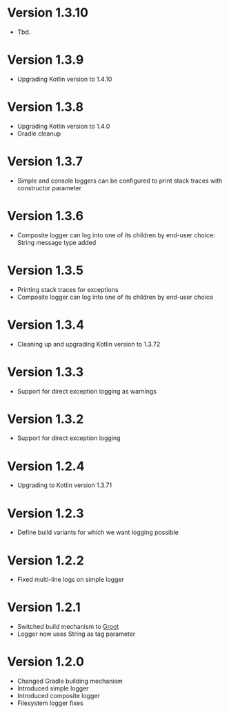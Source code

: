 # Version 1.3.10

- Tbd.

# Version 1.3.9

- Upgrading Kotlin version to 1.4.10

# Version 1.3.8

- Upgrading Kotlin version to 1.4.0
- Gradle cleanup 

# Version 1.3.7

- Simple and console loggers can be configured to print stack traces with constructor parameter

# Version 1.3.6

- Composite logger can log into one of its children by end-user choice: String message type added

# Version 1.3.5

- Printing stack traces for exceptions
- Composite logger can log into one of its children by end-user choice

# Version 1.3.4

- Cleaning up and upgrading Kotlin version to 1.3.72

# Version 1.3.3

- Support for direct exception logging as warnings

# Version 1.3.2

- Support for direct exception logging

# Version 1.2.4

- Upgrading to Kotlin version 1.3.71

# Version 1.2.3

- Define build variants for which we want logging possible

# Version 1.2.2

- Fixed multi-line logs on simple logger

# Version 1.2.1

- Switched build mechanism to [Groot](https://github.com/milos85vasic/Groot)
- Logger now uses String as tag parameter

# Version 1.2.0

- Changed Gradle building mechanism
- Introduced simple logger
- Introduced composite logger
- Filesystem logger fixes
